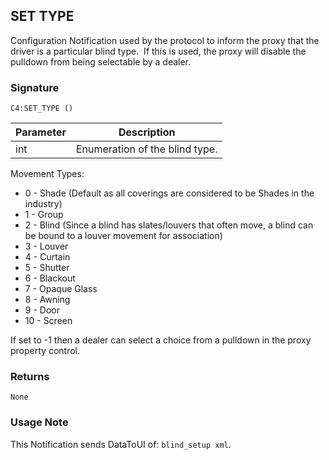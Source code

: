 ## SET TYPE

Configuration Notification used by the protocol to inform the proxy that the driver is a particular blind type.  If this is used, the proxy will disable the pulldown from being selectable by a dealer.

### Signature

`C4:SET_TYPE ()`


| Parameter | Description |
| --- | --- |
| int | Enumeration of the blind type. |

Movement Types:

- 0 - Shade (Default as all coverings are considered to be Shades in the industry)
- 1 - Group
- 2 - Blind (Since a blind has slates/louvers that often move, a blind can be bound to a louver movement for association)
- 3 - Louver
- 4 - Curtain
- 5 - Shutter
- 6 - Blackout
- 7 - Opaque Glass
- 8 - Awning
- 9 - Door
- 10 - Screen

If set to -1 then a dealer can select a choice from a pulldown in the proxy property control.


### Returns

`None`


### Usage Note

 This Notification sends DataToUI of: `blind_setup xml`.